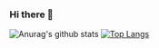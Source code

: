 ### Hi there 👋

<!--
**laNuitBlanche/laNuitBlanche** is a ✨ _special_ ✨ repository because its `README.md` (this file) appears on your GitHub profile.

Here are some ideas to get you started:

- 🔭 I’m currently working on ...
- 🌱 I’m currently learning ...
- 👯 I’m looking to collaborate on ...
- 🤔 I’m looking for help with ...
- 💬 Ask me about ...
- 📫 How to reach me: ...
- 😄 Pronouns: ...
- ⚡ Fun fact: ...
-->
![Anurag's github stats](https://github-readme-stats.vercel.app/api?username=laNuitBlanche&count_private=true&show_icons=true&theme=radical)
[![Top Langs](https://github-readme-stats.vercel.app/api/top-langs/?username=laNuitBlanche&layout=compact)](https://github.com/anuraghazra/github-readme-stats)
